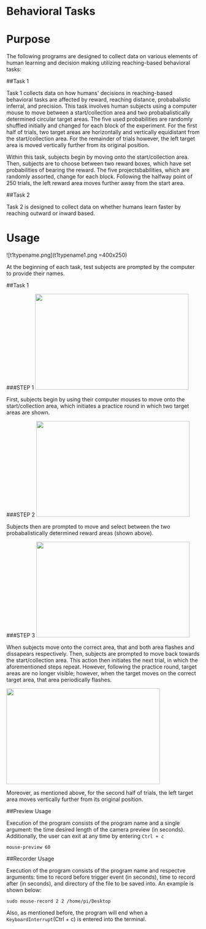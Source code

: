 # Behavioral Tasks


# Purpose

The following programs are designed to collect data on various elements of human learning and decision making utilizing reaching-based behavioral tasks:

##Task 1

Task 1 collects data on how humans' decisions in reaching-based behavioral tasks are affected by reward, reaching distance, probabalistic inferral, and precision. This task involves human subjects using a computer mouse to move between a start/collection area and two probabalistically determined circular target areas. The five used probabilities are randomly shuffled initially and changed for each block of the experiment. For the first half of trials, two target areas are horizontally and vertically equidistant from the start/collection area. For the remainder of trials however, the left target area is moved vertically further from its original position.

Within this task, subjects begin by moving onto the start/collection area. Then, subjects are to choose between two reward boxes, which have set probabilities of bearing the reward.  The five projectsbabilities, which are randomly assorted, change for each block.  Following the halfway point of 250 trials, the left reward area moves further away from the start area. 

##Task 2

Task 2 is designed to collect data on whether humans learn faster by reaching outward or inward based.

# Usage
![t1typename.png](t1typename1.png =400x250)

At the beginning of each task, test subjects are prompted by the computer to provide their names.

##Task 1

###STEP 1
<img src="https://github.com/bnhwa/datapak/blob/master/docs/t1practice1.png " width="400" height="250" />

First, subjects begin by using their computer mouses to move onto the start/collection area, which initiates a practice round in which two target areas are shown.

###STEP 2
<img src="https://github.com/bnhwa/datapak/blob/master/docs/t1practice2.png " width="400" height="250" />

Subjects then are prompted to move and select between the two probabalistically determined reward areas (shown above).

###STEP 3
<img src="https://github.com/bnhwa/datapak/blob/master/docs/t1practice1.png " width="400" height="250" />

When subjects move onto the correct area, that and both area flashes and dissapears respectively.
Then, subjects are prompted to move back towards the start/collection area.  This action then initiates the next trial, in which the aforementioned steps repeat. However, following the practice round, target areas are no longer visible; however, when the target moves on the correct target area, that area periodically flashes.

<img src="https://github.com/bnhwa/datapak/blob/master/docs/t1half1.png " width="400" height="250" />

Moreover, as mentioned above, for the second half of trials, the left target area moves vertically further from its original position.


##Preview Usage

Execution of the program consists of the program name and a single argument: the time desired length of the camera preview (in seconds). Additionally, the user can exit at any time by entering `Ctrl + c`

    mouse-preview 60

##Recorder Usage

Execution of the program consists of the program name and respectve arguments: time to record before trigger event (in seconds), time to record after (in seconds), and directory of the file to be saved into. An example is shown below:

    sudo mouse-record 2 2 /home/pi/Desktop

Also, as mentioned before, the program will end when a `KeyboardInterrupt`(Ctrl + c) is entered into the terminal.

